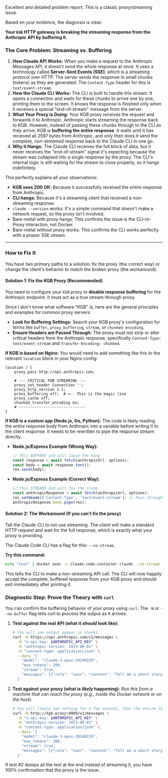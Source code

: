 Excellent and detailed problem report. This is a classic proxy/streaming issue.

Based on your evidence, the diagnosis is clear:

**Your `KGB` HTTP gateway is breaking the streaming response from the Anthropic API by buffering it.**

### The Core Problem: Streaming vs. Buffering

1.  **How Claude API Works:** When you make a request to the Anthropic Messages API, it doesn't send the whole response at once. It uses a technology called **Server-Sent Events (SSE)**, which is a streaming protocol over HTTP. The server sends the response in small chunks (tokens) as they are generated. The `Content-Type` header for this is `text/event-stream`.
2.  **How the Claude CLI Works:** The CLI is built to handle this stream. It opens a connection and waits for these chunks to arrive one by one, printing them to the screen. It knows the response is finished only when it receives a special "end-of-stream" message from the server.
3.  **What Your Proxy is Doing:** Your KGB proxy receives the request and forwards it to Anthropic. Anthropic starts streaming the response back to KGB. However, instead of passing these chunks through to the CLI as they arrive, KGB is **buffering the entire response**. It waits until it has received all 2597 bytes from Anthropic, and only then does it send the *complete, non-streamed* response back to the Claude CLI in one go.
4.  **Why it Hangs:** The Claude CLI receives the full block of data, but it never receives the "end-of-stream" signal it's expecting because the stream was collapsed into a single response by the proxy. The CLI's internal logic is still waiting for the stream to close properly, so it hangs indefinitely.

This perfectly explains all your observations:
*   **KGB sees 200 OK:** Because it successfully received the *entire* response from Anthropic.
*   **CLI hangs:** Because it's a streaming client that received a non-streaming response.
*   `claude --version` works: It's a simple command that doesn't make a network request, so the proxy isn't involved.
*   Bare-metal with proxy hangs: This confirms the issue is the CLI-to-Proxy interaction, not Docker.
*   Bare-metal without proxy works: This confirms the CLI works perfectly with a proper SSE stream.

---

### How to Fix It

You have two primary paths to a solution: fix the proxy (the correct way) or change the client's behavior to match the broken proxy (the workaround).

#### Solution 1: Fix the KGB Proxy (Recommended)

You need to configure your `KGB` proxy to **disable response buffering** for the Anthropic endpoint. It must act as a true stream-through proxy.

Since I don't know what software "KGB" is, here are the general principles and examples for common proxy servers:

*   **Look for Buffering Settings:** Search your KGB proxy's configuration for terms like `buffer`, `proxy_buffering`, `stream`, or `chunked encoding`.
*   **Ensure Headers are Passed Through:** The proxy must not strip or alter critical headers from the Anthropic response, specifically `Content-Type: text/event-stream` and `Transfer-Encoding: chunked`.

**If KGB is based on Nginx:**
You would need to add something like this to the relevant `location` block in your Nginx config:

```nginx
location / {
    proxy_pass http://api.anthropic.com;
    
    # --- CRITICAL FOR STREAMING ---
    proxy_set_header Connection '';
    proxy_http_version 1.1;
    proxy_buffering off;  # <-- This is the magic line
    proxy_cache off;
    chunked_transfer_encoding on;
    # ------------------------------
}
```

**If KGB is a custom app (Node.js, Go, Python):**
The code is likely reading the entire response body from Anthropic into a variable before writing it to the client response. It needs to be rewritten to pipe the response stream directly.

*   **Node.js/Express Example (Wrong Way):**
    ```javascript
    // This BUFFERS and will cause the hang
    const response = await fetch(anthropicUrl, options);
    const body = await response.text();
    res.send(body);
    ```
*   **Node.js/Express Example (Correct Way):**
    ```javascript
    // This STREAMS and will fix the issue
    const anthropicResponse = await fetch(anthropicUrl, options);
    res.setHeader('Content-Type', 'text/event-stream'); // Pass through headers
    anthropicResponse.body.pipe(res);
    ```

#### Solution 2: The Workaround (If you can't fix the proxy)

Tell the Claude CLI to not use streaming. The client will make a standard HTTP request and wait for the full response, which is exactly what your proxy is providing.

The Claude Code CLI has a flag for this: `--no-stream`.

**Try this command:**

```bash
echo "test" | docker exec -i claude-code-container claude --no-stream --print
```

This tells the CLI to make a non-streaming API call. The CLI will now happily accept the complete, buffered response from your KGB proxy and should exit immediately after printing it.

### Diagnostic Step: Prove the Theory with `curl`

You can confirm the buffering behavior of your proxy using `curl`. The `-N` or `--no-buffer` flag tells curl to process the output as it arrives.

1.  **Test against the real API (what it *should* look like):**
    ```bash
    # You will see output appear in chunks
    curl -N https://api.anthropic.com/v1/messages \
      -H "x-api-key: $ANTHROPIC_API_KEY" \
      -H "anthropic-version: 2023-06-01" \
      -H "content-type: application/json" \
      --data '{
        "model": "claude-3-opus-20240229",
        "max_tokens": 200,
        "stream": true,
        "messages": [{"role": "user", "content": "Tell me a short story."}]
      }'
    ```

2.  **Test against your proxy (what is *likely* happening):**
    *Run this from a machine that can reach the proxy (e.g., inside the Docker network or on the host).*

    ```bash
    # You will likely see nothing for a few seconds, then the entire JSON response dumped at once
    curl -N http://kgb-proxy:8089/v1/messages \
      -H "x-api-key: $ANTHROPIC_API_KEY" \
      -H "anthropic-version: 2023-06-01" \
      -H "content-type: application/json" \
      --data '{
        "model": "claude-3-opus-20240229",
        "max_tokens": 200,
        "stream": true,
        "messages": [{"role": "user", "content": "Tell me a short story."}]
      }'
    ```

If test #2 dumps all the text at the end instead of streaming it, you have 100% confirmation that the proxy is the issue.
